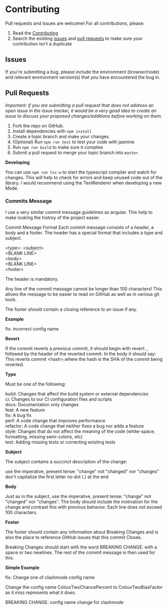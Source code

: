 # Contributing
Pull requests and issues are welcome! For all contributions, please:

1. Read the [Contributing](CONTRIBUTING.md)
2. Search the existing [issues](https://github.com/KieranFleckney/Battle-Lines/issues) and [pull requests](https://github.com/KieranFleckney/Battle-Lines/pulls) to make sure your contribution isn't a duplicate

## Issues

If you're submitting a bug, please include the environment (browser/node) and relevant environment version(s) that you have encountered the bug in.

## Pull Requests

*Important: if you are submitting a pull request that does not address an open issue in the issue tracker, it would be a very good idea to create an issue to discuss your proposed changes/additions before working on them.*

1. Fork the repo on GitHub.
2. Install dependencies with `npm install`
3. Create a topic branch and make your changes.
4. (Optional) Run `npm run test` to test your code with jasmine
5. Run `npm run build` to make sure it complies
6. Submit a pull request to merge your topic branch into `master`.

**Developing**

You can use `npm run tsc:w` to start the typescript compiler and watch for changes. This will help to check for errors and keep unused code out of the library. I would recommend using the TextRenderer when developing a new Mode.

### Commits Message
I use a very similar commit message guidelines as angular. This help to make looking the histroy of the project easier.

Commit Message Format
Each commit message consists of a header, a body and a footer. The header has a special format that includes a type and subject.

&lt;type&gt;: &lt;subject&gt;\
&lt;BLANK LINE&gt;\
&lt;body&gt;\
&lt;BLANK LINE&gt;\
&lt;footer&gt;


The header is mandatory.

Any line of the commit message cannot be longer than 100 characters! This allows the message to be easier to read on GitHub as well as in various git tools.

The footer should contain a closing reference to an issue if any.

**Example**

fix: incorrect config name

**Revert**

If the commit reverts a previous commit, it should begin with revert: , followed by the header of the reverted commit. In the body it should say: This reverts commit &lt;hash&gt;,where the hash is the SHA of the commit being reverted.

**Type**

Must be one of the following:

build: Changes that affect the build system or external dependencies\
ci: Changes to our CI configuration files and scripts\
docs: Documentation only changes\
feat: A new feature\
fix: A bug fix\
perf: A code change that improves performance\
refactor: A code change that neither fixes a bug nor adds a feature\
style: Changes that do not affect the meaning of the code (white-space, formatting, missing semi-colons, etc)\
test: Adding missing tests or correcting existing tests

**Subject**

The subject contains a succinct description of the change:

use the imperative, present tense: "change" not "changed" nor "changes"
don't capitalize the first letter
no dot (.) at the end

**Body**

Just as in the subject, use the imperative, present tense: "change" not "changed" nor "changes". The body should include the motivation for the change and contrast this with previous behavior. Each line does not exceed 100 characters.

**Footer**

The footer should contain any information about Breaking Changes and is also the place to reference GitHub issues that this commit Closes.

Breaking Changes should start with the word BREAKING CHANGE: with a space or two newlines. The rest of the commit message is then used for this.

**Simple Example**

fix: Change one of clashmode config name

Change the config name ColourTwoChancePercent to ColourTwoBiasFactor as it miss represents what
it does.

BREAKING CHANGE: config name change for clashmode
